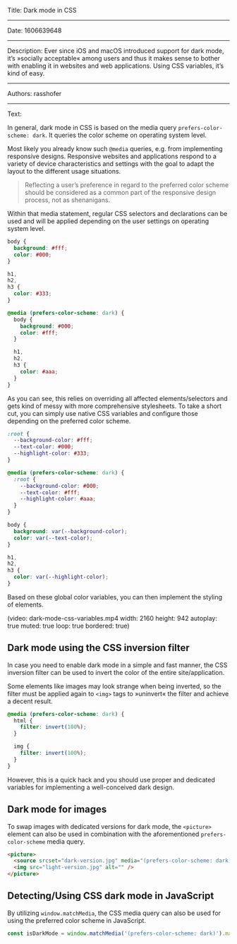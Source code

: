 Title: Dark mode in CSS

-----

Date: 1606639648

-----

Description: Ever since iOS and macOS introduced support for dark mode, it’s »socially acceptable« among users and thus it makes sense to bother with enabling it in websites and web applications. Using CSS variables, it’s kind of easy.

-----

Authors: rasshofer

-----

Text:

In general, dark mode in CSS is based on the media query `prefers-color-scheme: dark`. It queries the color scheme on operating system level.

Most likely you already know such `@media` queries, e.g. from implementing responsive designs. Responsive websites and applications respond to a variety of device characteristics and settings with the goal to adapt the layout to the different usage situations.

> Reflecting a user’s preference in regard to the preferred color scheme should be considered as a common part of the responsive design process, not as shenanigans.

Within that media statement, regular CSS selectors and declarations can be used and will be applied depending on the user settings on operating system level.

```css
body {
  background: #fff;
  color: #000;
}

h1,
h2,
h3 {
  color: #333;
}

@media (prefers-color-scheme: dark) {
  body {
    background: #000;
    color: #fff;
  }

  h1,
  h2,
  h3 {
    color: #aaa;
  }
}
```

As you can see, this relies on overriding all affected elements/selectors and gets kind of messy with more comprehensive stylesheets. To take a short cut, you can simply use native CSS variables and configure those depending on the preferred color scheme.

```css
:root {
  --background-color: #fff;
  --text-color: #000;
  --highlight-color: #333;
}

@media (prefers-color-scheme: dark) {
  :root {
    --background-color: #000;
    --text-color: #fff;
    --highlight-color: #aaa;
  }
}

body {
  background: var(--background-color);
  color: var(--text-color);
}

h1,
h2,
h3 {
  color: var(--highlight-color);
}
```

Based on these global color variables, you can then implement the styling of elements.

(video: dark-mode-css-variables.mp4 width: 2160 height: 942 autoplay: true muted: true loop: true bordered: true)

## Dark mode using the CSS inversion filter

In case you need to enable dark mode in a simple and fast manner, the CSS inversion filter can be used to invert the color of the entire site/application.

Some elements like images may look strange when being inverted, so the filter must be applied again to `<img>` tags to »uninvert« the filter and achieve a decent result.

```css
@media (prefers-color-scheme: dark) {
  html { 
    filter: invert(100%); 
  }

  img { 
    filter: invert(100%); 
  }
}
```

However, this is a quick hack and you should use proper and dedicated variables for implementing a well-conceived dark design.

## Dark mode for images

To swap images with dedicated versions for dark mode, the `<picture>` element can also be used in combination with the aforementioned `prefers-color-scheme` media query.

```html
<picture>
  <source srcset="dark-version.jpg" media="(prefers-color-scheme: dark)" />
  <img src="light-version.jpg" alt="" />
</picture>
```

## Detecting/Using CSS dark mode in JavaScript

By utilizing `window.matchMedia`, the CSS media query can also be used for using the preferred color scheme in JavaScript.

```js
const isDarkMode = window.matchMedia('(prefers-color-scheme: dark)').matches;
```
